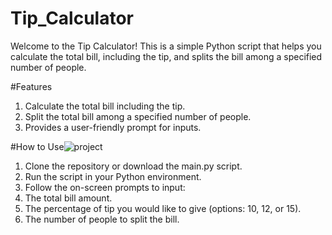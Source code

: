# Tip_Calculator
Welcome to the Tip Calculator! This is a simple Python script that helps you calculate the total bill, including the tip, and splits the bill among a specified number of people.

#Features
1. Calculate the total bill including the tip.
2. Split the total bill among a specified number of people.
3. Provides a user-friendly prompt for inputs.

#How to Use![project](https://github.com/user-attachments/assets/a25f0204-cac7-4ace-b541-44ac3c34cad1)

1. Clone the repository or download the main.py script.
2. Run the script in your Python environment.
3. Follow the on-screen prompts to input:
3. The total bill amount.
4. The percentage of tip you would like to give (options: 10, 12, or 15).
5. The number of people to split the bill.
